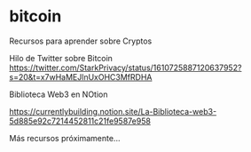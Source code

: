 # bitcoin
Recursos para aprender sobre Cryptos

Hilo de Twitter sobre Bitcoin https://twitter.com/StarkPrivacy/status/1610725887120637952?s=20&t=x7wHaMEJlnUxOHC3MfRDHA

Biblioteca Web3 en NOtion

https://currentlybuilding.notion.site/La-Biblioteca-web3-5d885e92c7214452811c21fe9587e958

Más recursos próximamente...
